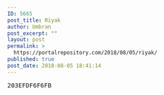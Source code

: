 ```yaml
---
ID: 5665
post_title: Riyak
author: Umbran
post_excerpt: ""
layout: post
permalink: >
  https://portalrepository.com/2018/08/05/riyak/
published: true
post_date: 2018-08-05 18:41:14
---
```

<pre>203EFDF6F6FB</pre>